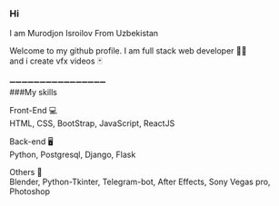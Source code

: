 ### Hi <img scr="https://media.girphy.com/media/hvRJCLFzcasrR4ia7z/girpgy.gif" width = "27px" >
I am Murodjon Isroilov From Uzbekistan


Welcome to my github profile.
I am full stack web developer 🧑‍💻 <br>
and i create vfx videos 🃏


➖➖➖➖➖➖➖➖➖➖➖➖➖➖➖➖<br>
###My skills

Front-End 💻 <br>
HTML, CSS, BootStrap, JavaScript, ReactJS


Back-end 🖥️ <br>
Python, Postgresql, Django, Flask


Others 🤟 <br>
Blender, Python-Tkinter, Telegram-bot, After Effects, Sony Vegas pro, Photoshop



